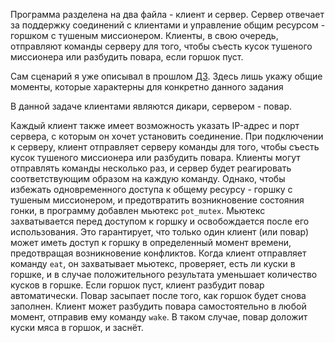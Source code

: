 Программа разделена на два файла - клиент и сервер. Сервер отвечает за поддержку соединений с клиентами и управление общим ресурсом - горшком с тушеным миссионером. Клиенты, в свою очередь, отправляют команды серверу для того, чтобы съесть кусок тушеного миссионера или разбудить повара, если горшок пуст.

Сам сценарий я уже описывал в прошлом [ДЗ](https://github.com/KcasTischaWattt/OS-HW2). Здесь лишь укажу общие моменты, которые характерны для конкретно данного задания

В данной задаче клиентами являются дикари, сервером - повар.

Каждый клиент также имеет возможность указать IP-адрес и порт сервера, с которым он хочет установить соединение. При подключении к серверу, клиент отправляет серверу команды для того, чтобы съесть кусок тушеного миссионера или разбудить повара. Клиенты могут отправлять команды несколько раз, и сервер будет реагировать соответствующим образом на каждую команду.
Однако, чтобы избежать одновременного доступа к общему ресурсу - горшку с тушеным миссионером, и предотвратить возникновение состояния гонки, в программу добавлен мьютекс `pot_mutex`. Мьютекс захватывается перед доступом к горшку и освобождается после его использования. Это гарантирует, что только один клиент (или повар) может иметь доступ к горшку в определенный момент времени, предотвращая возникновение конфликтов.
Когда клиент отправляет команду `eat`, он захватывает мьютекс, проверяет, есть ли куски в горшке, и в случае положительного результата уменьшает количество кусков в горшке. Если горшок пуст, клиент разбудит повар автоматически. Повар засыпает после того, как горшок будет снова заполнен.
Клиент может разбудить повара самостоятельно в любой момент, отправив ему команду `wake`. В таком случае, повар доложит куски мяса в горшок, и заснёт.
